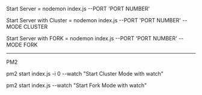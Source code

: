 Start Server = nodemon index.js --PORT 'PORT NUMBER' 

Start Server with Cluster = nodemon index.js --PORT 'PORT NUMBER' --MODE CLUSTER

Start Server with FORK = nodemon index.js --PORT 'PORT NUMBER' --MODE FORK

------------------------------------------------------------------------------------------

PM2

pm2 start index.js -i 0 --watch "Start Cluster Mode with watch"

pm2 start index.js --watch "Start Fork Mode with watch"